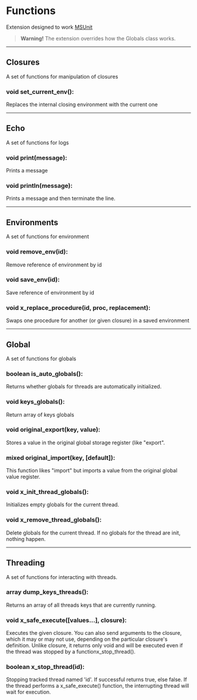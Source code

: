 # Functions

Extension designed to work [MSUnit](https://github.com/Anatoliy057/MSUnit)

> **Warning!** The extension overrides how the Globals class works.

***

## Closures
A set of functions for manipulation of closures

### void set\_current\_env():
Replaces the internal closing environment with the current one

***

## Echo
A set of functions for logs

### void print(message):
Prints a message

### void println(message):
Prints a message and then terminate the line.

***

## Environments
A set of functions for environment

### void remove\_env(id):
Remove reference of environment by id

### void save\_env(id):
Save reference of environment by id

### void x\_replace\_procedure(id, proc, replacement):
Swaps one procedure for another (or given closure) in a saved environment

***

## Global
A set of functions for globals

### boolean is\_auto\_globals():
Returns whether globals for threads are automatically initialized.

### void keys\_globals():
Return array of keys globals

### void original\_export(key, value):
Stores a value in the original global storage register (like "export".

### mixed original\_import(key, [default]):
This function likes "import" but imports a value from the original global value register.

### void x\_init\_thread\_globals():
Initializes empty globals for the current thread.

### void x\_remove\_thread\_globals():
Delete globals for the current thread. If no globals for the thread are init, nothing happen.

***

## Threading
A set of functions for interacting with threads.

### array dump\_keys\_threads():
Returns an array of all threads keys that are currently running.

### void x\_safe\_execute([values...], closure):
Executes the given closure. You can also send arguments to the closure, which it may or may not use, depending on the particular closure's definition. Unlike closure, it returns only void and will be executed even if the thread was stopped by a functionx_stop_thread().

### boolean x\_stop\_thread(id):
Stopping tracked thread named 'id'. If successful returns true, else false. If the thread performs a x_safe_execute() function, the interrupting thread will wait for execution.
